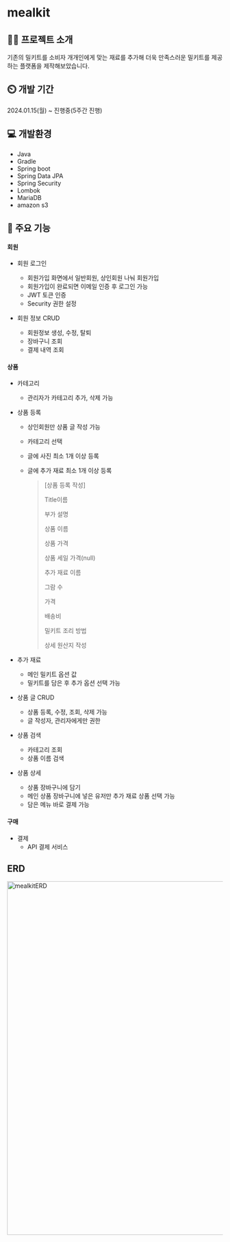 # mealkit
## 👩‍💻 프로젝트 소개
기존의 밀키트를 소비자 개개인에게 맞는 재료를 추가해 더욱 만족스러운 밀키트를 제공하는 플랫폼을 제작해보았습니다.
## ⏲️ 개발 기간
2024.01.15(월) ~ 진행중(5주간 진행)
## 💻 개발환경
+ Java
+ Gradle
+ Spring boot
+ Spring Data JPA
+ Spring Security
+ Lombok
+ MariaDB
+ amazon s3
## 📌 주요 기능
#### 회원
* 회원 로그인
  * 회원가입 화면에서 일반회원, 상인회원 나눠 회원가입
  * 회원가입이 완료되면 이메일 인증 후 로그인 가능
  * JWT 토큰 인증
  * Security 권한 설정

* 회원 정보 CRUD
  * 회원정보 생성, 수정, 탈퇴
  * 장바구니 조회
  * 결제 내역 조회
#### 상품
* 카테고리
  * 관리자가 카테고리 추가, 삭제 가능

* 상품 등록
  * 상인회원만 상품 글 작성 가능
  * 카테고리 선택
  * 글에 사진 최소 1개 이상 등록
  * 글에 추가 재료 최소 1개 이상 등록

    > [상품 등록 작성]
    > 
    > Title이름
    > 
    > 부가 설명
    > 
    > 상품 이름
    > 
    > 상품 가격
    >
    > 상품 세일 가격(null)
    > 
    > 추가 재료 이름
    > 
    > 그람 수
    >
    > 가격
    > 
    > 배송비
    > 
    > 밀키트 조리 방법
    > 
    > 상세 원산지 작성

* 추가 재료
  * 메인 밀키트 옵션 값
  * 밀키트를 담은 후 추가 옵션 선택 가능

* 상품 글 CRUD
  * 상품 등록, 수정, 조회, 삭제 가능
  * 글 작성자, 관리자에게만 권한

* 상품 검색
  * 카테고리 조회
  * 상품 이름 검색

* 상품 상세
  * 상품 장바구니에 담기
  * 메인 상품 장바구니에 넣은 유저만 추가 재료 상품 선택 가능
  * 담은 메뉴 바로 결제 가능

#### 구매
* 결제
  * API 결제 서비스

## ERD
<img width="826" alt="mealkitERD" src="https://github.com/pungsuni/mealkit/assets/141155551/a43abff8-c59d-464e-8295-c010e7911e8d">
